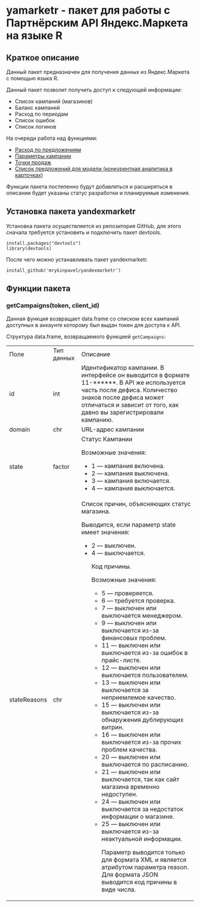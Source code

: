 # yamarketr - пакет для работы с Партнёрским API Яндекс.Маркета на языке R


## Краткое описание

Данный пакет предназначен для получения данных из Яндекс.Маркета с помощью языка R.

Данный пакет позволит получить доступ к следующей информации:



  *   Список кампаний (магазинов)
*   Баланс кампаний
*   Расход по периодам
*   Список ошибок
*   Список логинов

На очереди работа над функциями:



  *   [Расход по предложениям](https://tech.yandex.ru/market/partner/doc/dg/reference/get-campaigns-id-stats-offers-docpage/)
*   [Параметры кампании](https://tech.yandex.ru/market/partner/doc/dg/reference/get-campaigns-id-settings-docpage/)
*   [Точки продаж](https://tech.yandex.ru/market/partner/doc/dg/reference/outlet-methods-docpage/)
*   [Список предложений для модели (конкурентная аналитика в карточках)](https://tech.yandex.ru/market/partner/doc/dg/reference/content-methods-docpage/)

Функции пакета постепенно будут добавляться и расширяться в описании будет указаны статус разработки и планируемые изменения.


## Установка пакета yandexmarketr

Установка пакета осуществляется из репозитория GitHub, для этого сначала требуется установить и подключить пакет devtools.


```
install.packages("devtools")
library(devtools)
```


После чего можно устанавливать пакет yandexmarketr.


```
install_github('mrykinpavel/yandexmarketr')
```



## Функции пакета


### getCampaigns(token, client_id)

Данная функция возвращает data.frame со списком всех кампаний доступных в аккаунте которому был выдан токен для доступа к API.

Структура data.frame, возвращаемого функцией `getCampaigns`:


  <table>
  <tr>
  <td>Поле
</td>
  <td>Тип данных
</td>
  <td>Описание
</td>
  </tr>
  <tr>
  <td>id
</td>
  <td>int
</td>
  <td>Идентификатор кампании. В интерфейсе он выводится в формате 11-******. В API же используется часть после дефиса. Количество знаков после дефиса может отличаться и зависит от того, как давно вы зарегистрировали кампанию.
</td>
  </tr>
  <tr>
  <td>domain
</td>
  <td>chr
</td>
  <td>URL-адрес кампании
</td>
  </tr>
  <tr>
  <td>state
</td>
  <td>factor
</td>
  <td>Статус Кампании
<p>
  Возможные значения:<ul>

  <li>1 — кампания включена.
<li>2 — кампания выключена.
<li>3 — кампания включается.
<li>4 — кампания выключается.</li></ul>

  </td>
  </tr>
  <tr>
  <td>stateReasons
</td>
  <td>chr
</td>
  <td>Список причин, объясняющих статус магазина.
<p>
  Выводится, если параметр state имеет значения:<ul>

  <li>2 — выключен.
<li>4 — выключается.

<p>
  Код причины.
<p>
  Возможные значения:<ul>

  <li>5 — проверяется.
<li>6 — требуется проверка.
<li>7 — выключен или выключается менеджером.
<li>9 — выключен или выключается из-за финансовых проблем.
<li>11 — выключен или выключается из-за ошибок в прайс-листе.
<li>12 — выключен или выключается пользователем.
<li>13 — выключен или выключается за неприемлемое качество.
<li>15 — выключен или выключается из-за обнаружения дублирующих витрин.
<li>16 — выключен или выключается из-за прочих проблем качества.
<li>20 — выключен или выключается по расписанию.
<li>21 — выключен или выключается, так как сайт магазина временно недоступен.
<li>24 — выключен или выключается за недостаток информации о магазине.
<li>25 — выключен или выключается из-за неактуальной информации.

<p>
  Параметр выводится только для формата XML и является атрибутом параметра reason. Для формата JSON выводится код причины в виде числа.</li></ul>
  </li></ul>

  </td>
  </tr>
  </table>



  <!-- GD2md-html version 1.0β13 -->
